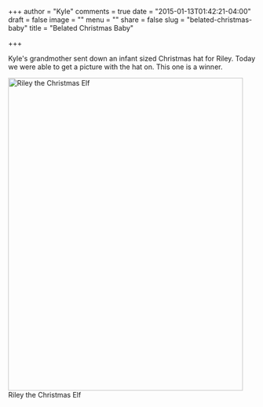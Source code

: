+++
author = "Kyle"
comments = true
date = "2015-01-13T01:42:21-04:00"
draft = false
image = ""
menu = ""
share = false
slug = "belated-christmas-baby"
title = "Belated Christmas Baby"

+++

Kyle's grandmother sent down an infant sized Christmas hat for Riley. Today we were able to get a picture with the hat on. This one is a winner.

<img class="" src="http://kylethornton.smugmug.com/Family/Riley-Marie/20150101-to-20150112/i-vPkQSsV/0/M/IMG_1669-M.jpg" alt="Riley the Christmas Elf" width="478" height="637" />
Riley the Christmas Elf